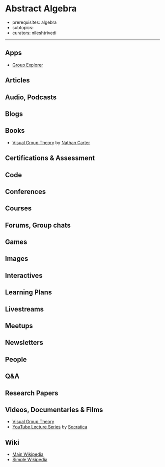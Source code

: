 # Abstract Algebra

- prerequisites: algebra
- subtopics:
- curators: nileshtrivedi

------

## Apps

- [Group Explorer](http://groupexplorer.sourceforge.net/)

## Articles

## Audio, Podcasts

## Blogs

## Books

- [Visual Group Theory](https://www.goodreads.com/book/show/7629307-visual-group-theory-maa-classroom-resource-materials) by [Nathan Carter](#people)

## Certifications & Assessment

## Code

## Conferences

## Courses

## Forums, Group chats

## Games

## Images

## Interactives

## Learning Plans

## Livestreams

## Meetups

## Newsletters

## People

## Q&A

## Research Papers

## Videos, Documentaries & Films

- [Visual Group Theory](https://www.youtube.com/watch?v=UwTQdOop-nU)
- [YouTube Lecture Series](https://www.youtube.com/watch?v=IP7nW_hKB7I&list=PLi01XoE8jYoi3SgnnGorR_XOW3IcK-TP6) by [Socratica](https://www.youtube.com/channel/UCW6TXMZ5Pq6yL6_k5NZ2e0Q)

## Wiki

- [Main Wikipedia](https://en.wikipedia.org/wiki/Abstract_algebra)
- [Simple Wikipedia](https://simple.wikipedia.org/wiki/Abstract_algebra)
